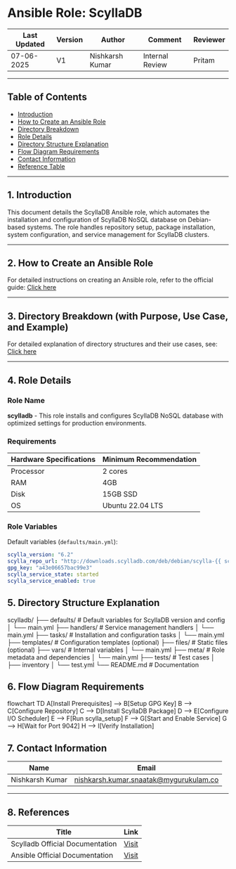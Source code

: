 # Ansible Role: ScyllaDB

| Last Updated | Version | Author          | Comment         | Reviewer |
|--------------|---------|-----------------|-----------------|----------|
|  07-06-2025  | V1      | Nishkarsh Kumar | Internal Review | Pritam   |

---

## Table of Contents

- [Introduction](#1-introduction)
- [How to Create an Ansible Role](#2-how-to-create-an-ansible-role)
- [Directory Breakdown](#3-directory-breakdown-with-purpose-use-case-and-example)
- [Role Details](#4-role-details)
- [Directory Structure Explanation](#5-directory-structure-explanation)
- [Flow Diagram Requirements](#6-flow-diagram-requirements)
- [Contact Information](#7-contact-information)
- [Reference Table](#8-reference-table)

---

## 1. Introduction

This document details the ScyllaDB Ansible role, which automates the installation and configuration of ScyllaDB NoSQL database on Debian-based systems. The role handles repository setup, package installation, system configuration, and service management for ScyllaDB clusters.

---

## 2. How to Create an Ansible Role

For detailed instructions on creating an Ansible role, refer to the official guide:
[Click here](https://github.com/snaatak-Downtime-Crew/Documentation/blob/main/common_stack/ansible/roles/directory_structure/README.md#how-to-create-an-ansible-role)

---

## 3. Directory Breakdown (with Purpose, Use Case, and Example)

For detailed explanation of directory structures and their use cases, see:
[Click here](https://github.com/snaatak-Downtime-Crew/Documentation/blob/main/common_stack/ansible/roles/directory_structure/README.md#directory-breakdown-with-purpose-use-case-and-example)

---

## 4. Role Details

### Role Name

**scylladb** - This role installs and configures ScyllaDB NoSQL database with optimized settings for production environments.

### Requirements

| Hardware Specifications | Minimum Recommendation |
|-------------------------|------------------------|
| Processor               | 2 cores                |
| RAM                     | 4GB                    |
| Disk                    | 15GB SSD               |
| OS                      | Ubuntu 22.04 LTS       |

### Role Variables

Default variables (`defaults/main.yml`):

```yaml
scylla_version: "6.2"
scylla_repo_url: "http://downloads.scylladb.com/deb/debian/scylla-{{ scylla_version }}.list"
gpg_key: "a43e06657bac99e3"
scylla_service_state: started
scylla_service_enabled: true
```
## 5. Directory Structure Explanation

scylladb/
├── defaults/        # Default variables for ScyllaDB version and config
│   └── main.yml
├── handlers/       # Service management handlers
│   └── main.yml
├── tasks/          # Installation and configuration tasks
│   └── main.yml
├── templates/      # Configuration templates (optional)
├── files/          # Static files (optional)
├── vars/           # Internal variables
│   └── main.yml
├── meta/           # Role metadata and dependencies
│   └── main.yml
├── tests/          # Test cases
│   ├── inventory
│   └── test.yml
└── README.md       # Documentation

## 6.  Flow Diagram Requirements
flowchart TD
    A[Install Prerequisites] --> B[Setup GPG Key]
    B --> C[Configure Repository]
    C --> D[Install ScyllaDB Package]
    D --> E[Configure I/O Scheduler]
    E --> F[Run scylla_setup]
    F --> G[Start and Enable Service]
    G --> H[Wait for Port 9042]
    H --> I[Verify Installation]

    
## 7. Contact Information  
| **Name**    | **Email**                |
|-------------|--------------------------|
| Nishkarsh Kumar     | nishkarsh.kumar.snaatak@mygurukulam.co  |  

---

## 8. References  

| Title                          | Link                                                                 |  
|--------------------------------|----------------------------------------------------------------------|  
| Scylladb Official Documentation       | [Visit](https://docs.scylladb.com/) |  
| Ansible Official Documentation                  | [Visit](https://docs.ansible.com/ansible/latest/user_guide/playbooks_reuse_roles.html) |  

